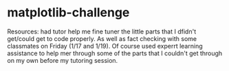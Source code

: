 # matplotlib-challenge

Resources: had tutor help me fine tuner the little parts that I dfidn't get/could get to code properly. As well as fact checking with some classmates on Friday (1/17 and 1/19). Of course used experrt learning assistance to help mer through some of the parts that I couldn't get through on my own before my tutoring session.
